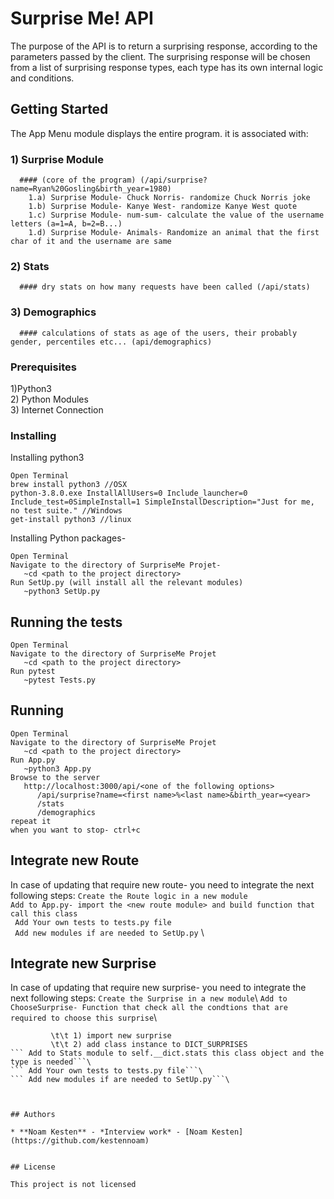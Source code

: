 # Surprise Me! API
The purpose of the API is to return a surprising response, according to the parameters passed by the client.
The surprising response will be chosen from a list of surprising response types, each type has its own internal logic and conditions.

## Getting Started

The App Menu module displays the entire program.
it is associated with:
   ### 1) Surprise Module 
      #### (core of the program) (/api/surprise?name=Ryan%20Gosling&birth_year=1980)
        1.a) Surprise Module- Chuck Norris- randomize Chuck Norris joke
        1.b) Surprise Module- Kanye West- randomize Kanye West quote
        1.c) Surprise Module- num-sum- calculate the value of the username letters (a=1=A, b=2=B...)
        1.d) Surprise Module- Animals- Randomize an animal that the first char of it and the username are same
   ### 2) Stats
      #### dry stats on how many requests have been called (/api/stats)
   ### 3) Demographics
      #### calculations of stats as age of the users, their probably gender, percentiles etc... (api/demographics)
    
    

### Prerequisites

   1)Python3 \
   2) Python Modules \
   3) Internet Connection
          

### Installing

Installing python3

```
Open Terminal 
brew install python3 //OSX
python-3.8.0.exe InstallAllUsers=0 Include_launcher=0 Include_test=0SimpleInstall=1 SimpleInstallDescription="Just for me, no test suite." //Windows
get-install python3 //linux
```

Installing Python packages-

```
Open Terminal
Navigate to the directory of SurpriseMe Projet-
   ~cd <path to the project directory>
Run SetUp.py (will install all the relevant modules)
   ~python3 SetUp.py

```



## Running the tests
```
Open Terminal
Navigate to the directory of SurpriseMe Projet
   ~cd <path to the project directory>
Run pytest 
   ~pytest Tests.py

```

## Running 

```
Open Terminal
Navigate to the directory of SurpriseMe Projet
   ~cd <path to the project directory>
Run App.py 
   ~python3 App.py
Browse to the server
   http://localhost:3000/api/<one of the following options>
      /api/surprise?name=<first name>%<last name>&birth_year=<year>
      /stats
      /demographics
repeat it
when you want to stop- ctrl+c 
```

## Integrate new Route
In case of updating that require new route- you need to integrate the next following steps:
``` Create the Route logic in a new module ``` \
``` Add to App.py- import the <new route module> and build function that call this class ``` \
``` Add Your own tests to tests.py file``` \
``` Add new modules if are needed to SetUp.py``` \

## Integrate new Surprise
In case of updating that require new surprise- you need to integrate the next following steps:
``` Create the Surprise in a new module ```\ 
``` Add to ChooseSurprise- Function that check all the condtions that are required to choose this surprise ```\
``` Add to SingleSurprise- 
         \t\t 1) import new surprise 
         \t\t 2) add class instance to DICT_SURPRISES
``` Add to Stats module to self.__dict.stats this class object and the type is needed```\
``` Add Your own tests to tests.py file```\
``` Add new modules if are needed to SetUp.py```\



## Authors

* **Noam Kesten** - *Interview work* - [Noam Kesten](https://github.com/kestennoam)


## License

This project is not licensed




